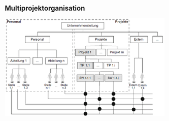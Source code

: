 ## Multiprojektorganisation

![Multiprojektorganisation](folien\4_projektorganisation\Multiprojektorga.PNG)